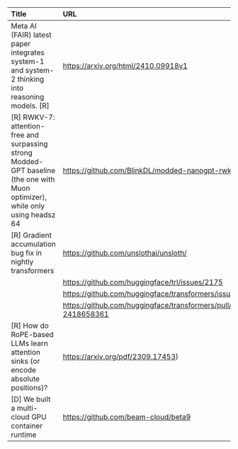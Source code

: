 | Title                                                                                                                          | URL                                                                            |   Score | Date                |
|:-------------------------------------------------------------------------------------------------------------------------------|:-------------------------------------------------------------------------------|--------:|:--------------------|
| Meta AI (FAIR) latest paper integrates system-1 and system-2 thinking into reasoning models. [R]                               | https://arxiv.org/html/2410.09918v1                                            |     196 | 2024-10-22 22:38:07 |
| [R] RWKV-7: attention-free and surpassing strong Modded-GPT baseline (the one with Muon optimizer), while only using headsz 64 | https://github.com/BlinkDL/modded-nanogpt-rwkv                                 |     100 | 2024-10-21 14:18:19 |
| [R] Gradient accumulation bug fix in nightly transformers                                                                      | https://github.com/unslothai/unsloth/                                          |      62 | 2024-10-21 19:37:38 |
|                                                                                                                                | https://github.com/huggingface/trl/issues/2175                                 |         |                     |
|                                                                                                                                | https://github.com/huggingface/transformers/issues/14638                       |         |                     |
|                                                                                                                                | https://github.com/huggingface/transformers/pull/34191#issuecomment-2418658361 |         |                     |
| [R] How do RoPE-based LLMs learn attention sinks (or encode absolute positions)?                                               | https://arxiv.org/pdf/2309.17453)                                              |      40 | 2024-10-21 19:46:28 |
| [D] We built a multi-cloud GPU container runtime                                                                               | https://github.com/beam-cloud/beta9                                            |      30 | 2024-10-22 16:45:26 |